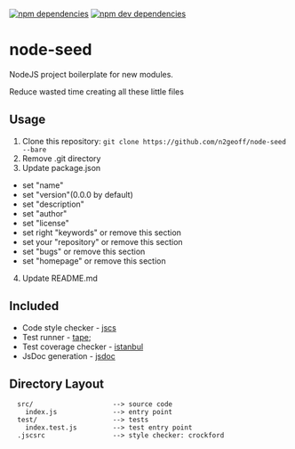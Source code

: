 [![npm dependencies][project-npm-dependencies]][project-npm-dependencies-url]
[![npm dev dependencies][project-npm-dev-dependencies]][project-npm-dev-dependencies-url]

# node-seed

NodeJS project boilerplate for new modules.

Reduce wasted time creating all these little files

## Usage

1. Clone this repository: `git clone https://github.com/n2geoff/node-seed --bare`
2. Remove .git directory
3. Update package.json
  - set "name"
  - set "version"(0.0.0 by default)
  - set "description"
  - set "author"
  - set "license"
  - set right "keywords" or remove this section
  - set your "repository" or remove this section
  - set "bugs" or remove this section
  - set "homepage" or remove this section
4. Update README.md

## Included

- Code style checker - [jscs](http://jscs.info/)
- Test runner - [tape](https://github.com/substack/tape);
- Test coverage checker - [istanbul](https://github.com/gotwarlost/istanbul/)
- JsDoc generation - [jsdoc](http://usejsdoc.org/)

## Directory Layout

```
  src/                    --> source code
    index.js              --> entry point
  test/                   --> tests
    index.test.js         --> test entry point
  .jscsrc                 --> style checker: crockford
```

[project-npm-dependencies]: https://david-dm.org/n2geoff/node-seed/status.svg
[project-npm-dependencies-url]: https://david-dm.org/n2geoff/node-seed
[project-npm-dev-dependencies]: https://david-dm.org/n2geoff/node-seed/dev-status.svg
[project-npm-dev-dependencies-url]: https://david-dm.org/n2geoff/node-seed#info=devDependencies&view=table
